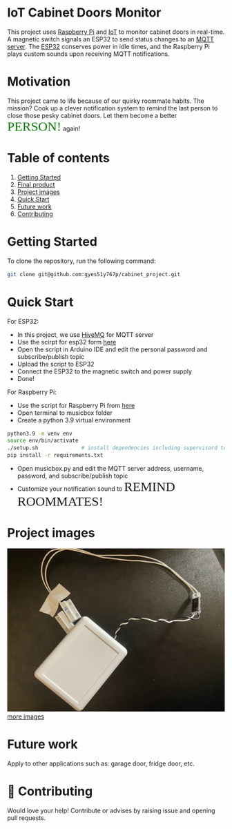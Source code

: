 # IoT Cabinet Doors Monitor
This project uses [Raspberry Pi](https://www.raspberrypi.com/) and [IoT](https://en.wikipedia.org/wiki/Internet_of_things) to monitor cabinet doors
in real-time. A magnetic switch signals an ESP32 to send 
status changes to an [MQTT server](https://mqtt.org/). The [ESP32](https://www.espressif.com/en/products/socs/esp32) conserves power
in idle times, and the Raspberry Pi plays custom sounds
upon receiving MQTT notifications.


# Motivation
This project came to life because of our quirky roommate
habits. The mission? Cook up a clever notification system 
to remind the last person to close those pesky cabinet doors.
Let them become a better <span style="font-family:Papyrus; font-size:30px; color:green;">PERSON!</span> again!


# Table of contents
1. [Getting Started](#getting-started)
2. [Final product](#project-images)
3. [Project images](#project-images)
4. [Quick Start](#quick_start)
5. [Future work](#future-work)
6. [Contributing](#contributing)


# Getting Started <a name="getting-started"></a>

To clone the repository, run the following command:

```bash
git clone git@github.com:gyes51y767p/cabinet_project.git
```
# Quick Start <a name="quick_start"></a>
For ESP32:
* In this project, we use [HiveMQ](https://www.hivemq.com/) for MQTT server
* Use the scirpt for esp32 form [here](door_sensor/door_sensor.ino)
* Open the script in Arduino IDE and edit the personal password and subscribe/publish topic
* Upload the script to ESP32
* Connect the ESP32 to the magnetic switch and power supply
* Done!

For Raspberry Pi:
* Use the script for Raspberry Pi from [here](musicbox/musicbox.py)
* Open terminal to musicbox folder
* Create a python 3.9 virtual environment
```bash
python3.9 -m venv env
source env/bin/activate
./setup.sh              # install dependencies including supervisord to run in background when the machine boot
pip install -r requirements.txt
``` 
* Open musicbox.py and edit the MQTT server address, username, password, and subscribe/publish topic
* Customize your notification sound to <span style="font-family:Papyrus; font-size:30px;">REMIND ROOMMATES!</span>


# Project images <a name="project-images"></a>
![final view.jpg](musicbox%2Fworking_process_images%2Ffinal%20view.jpg)
[more images](musicbox/working_process_images/)

# Future work<a name="future-work"></a>
Apply to other applications such as: garage door, fridge door, etc.

# 👏 Contributing<a name="contributing"></a>


Would love your help! Contribute or advises by raising issue and opening pull requests. 
